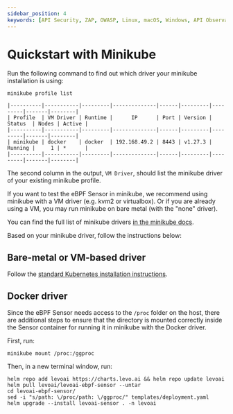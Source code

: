 ```yaml
---
sidebar_position: 4
keywords: [API Security, ZAP, OWASP, Linux, macOS, Windows, API Observability]
---
```


# Quickstart with Minikube

Run the following command to find out which driver your minikube installation is using:

```shell
minikube profile list
```

```
|----------|-----------|---------|--------------|------|---------|---------|-------|--------|
| Profile  | VM Driver | Runtime |      IP      | Port | Version | Status  | Nodes | Active |
|----------|-----------|---------|--------------|------|---------|---------|-------|--------|
| minikube | docker    | docker  | 192.168.49.2 | 8443 | v1.27.3 | Running |     1 | *      |
|----------|-----------|---------|--------------|------|---------|---------|-------|--------|
```

The second column in the output, `VM Driver`, should list the minikube driver of your existing minikube profile.

If you want to test the eBPF Sensor in minikube, we recommend using minikube with a VM driver (e.g. kvm2 or virtualbox). Or if you are already using a VM, you may run minikube on bare metal (with the "none" driver).

You can find the full list of minikube drivers [in the minikube docs](https://minikube.sigs.k8s.io/docs/drivers/).

Based on your minikube driver, follow the instructions below:


## Bare-metal or VM-based driver
Follow the [standard Kubernetes installation instructions](/install-traffic-capture-sensors/ebpf-sensor/sensor-kubernetes).


## Docker driver
Since the eBPF Sensor needs access to the `/proc` folder on the host, there are additional steps to ensure that the directory is mounted correctly inside the Sensor container for running it in minikube with the Docker driver.

First, run:

```shell
minikube mount /proc:/ggproc
```

Then, in a new terminal window, run:

```shell
helm repo add levoai https://charts.levo.ai && helm repo update levoai
helm pull levoai/levoai-ebpf-sensor --untar
cd levoai-ebpf-sensor/
sed -i "s/path: \/proc/path: \/ggproc/" templates/deployment.yaml
helm upgrade --install levoai-sensor . -n levoai
```
